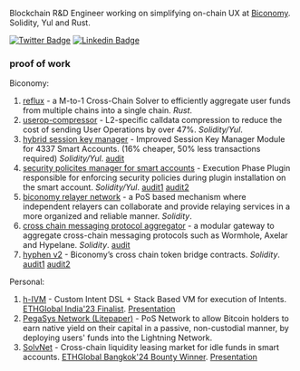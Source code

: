 <!-- Currently working at [Biconomy](https://biconomy.io/) as a Blockchain Engineer, in the Solver Network team. -->
Blockchain R&D Engineer working on simplifying on-chain UX at [Biconomy](https://biconomy.io/). Solidity, Yul and Rust.

 [![Twitter Badge](https://img.shields.io/badge/-@ankurdubey521-1ca0f1?style=flat-square&labelColor=1ca0f1&logo=twitter&logoColor=white&link=https://twitter.com/ankurdubey521)](https://twitter.com/ankurdubey521) [![Linkedin Badge](https://img.shields.io/badge/-ankurdubey521-blue?style=flat-square&logo=Linkedin&logoColor=white&link=https://www.linkedin.com/in/ankurdubey521/)](https://www.linkedin.com/in/ankurdubey521/)

### proof of work

Biconomy:
1. [reflux](https://github.com/bcnmy/reflux) -  a M-to-1 Cross-Chain Solver to efficiently
aggregate user funds from multiple chains into a single chain. *Rust*.
2. [userop-compressor](https://github.com/bcnmy/userop-compression-l2/blob/main/src/EP6Decompressor.sol) - L2-specific calldata compression
to reduce the cost of sending User Operations by over 47%. *Solidity/Yul*.
3. [hybrid session key manager](https://github.com/bcnmy/scw-contracts/blob/develop/contracts/smart-account/modules/SessionKeyManagers/SessionKeyManagerHybrid.sol) - Improved Session Key Manager Module for 4337 Smart Accounts. (16% cheaper, 50% less transactions required) *Solidity/Yul*. [audit](https://github.com/bcnmy/scw-contracts/blob/develop/audits/Biconomy%20Session%20Key%20Manager%20V2%20Kawach.pdf)
4. [security policites manager for smart accounts](https://github.com/bcnmy/scw-contracts/blob/develop/contracts/smart-account/modules/SecurityPolicyManagerPlugin.sol) - Execution Phase Plugin responsible for enforcing security policies during plugin installation on the smart account. *Solidity/Yul*. [audit1](https://github.com/bcnmy/scw-contracts/blob/develop/audits/Biconomy%20Security%20Policy%20Plugin%20-%20Kawach%20Security%20Assessment%20Report.pdf) [audit2](https://github.com/bcnmy/scw-contracts/blob/develop/audits/Biconomy%20Security%20Policy%20Plugin%20-%20Zellic%20Audit%20Report.pdf)
5. [biconomy relayer network](https://github.com/bcnmy/brn-contracts) - a PoS based mechanism where independent relayers can collaborate and provide relaying services in a more organized and reliable manner. *Solidity*.
6. [cross chain messaging protocol aggregator](https://github.com/bcnmy/ccmp-contracts) - a modular gateway to aggregate cross-chain messaging protocols such as Wormhole, Axelar and Hypelane. *Solidity*. [audit](https://www.halborn.com/audits/biconomy/cross-chain-messaging-protocol-smart-contract-security-assessment-1)
7. [hyphen v2](https://github.com/bcnmy/hyphen-contract) - Biconomy’s cross chain token bridge contracts. *Solidity*. [audit1](https://www.halborn.com/audits/biconomy/hyphen-v2-smart-contract-security-assessment) [audit2](https://code4rena.com/reports/2022-03-biconomy)

Personal:
1.  [h-IVM](https://github.com/aa-labs/hIVM) - Custom Intent DSL + Stack Based VM for execution of Intents. [ETHGlobal India'23 Finalist](https://ethglobal.com/showcase/hivm-hybrid-intent-virtual-machine-wfi5i). [Presentation](https://www.canva.com/design/DAF2inb12Cs/ubFQbrpCKiCFI3N5Dyl7qA/edit)
2. [PegaSys Network (Litepaper)](https://pegasys.network/litepaper.pdf) - PoS Network to allow Bitcoin holders to earn native yield on their capital in a passive, non-custodial manner, by deploying users' funds into the Lightning Network.
3. [SolvNet](https://github.com/aa-labs/solvnet) - Cross-chain liquidity leasing market for idle funds in smart accounts. [ETHGlobal Bangkok'24 Bounty Winner](https://ethglobal.com/showcase/solvnet-rr87n). [Presentation](https://www.canva.com/design/DAGWra0VUKY/dzYDkv7I-oa7iByZe56btg/edit)